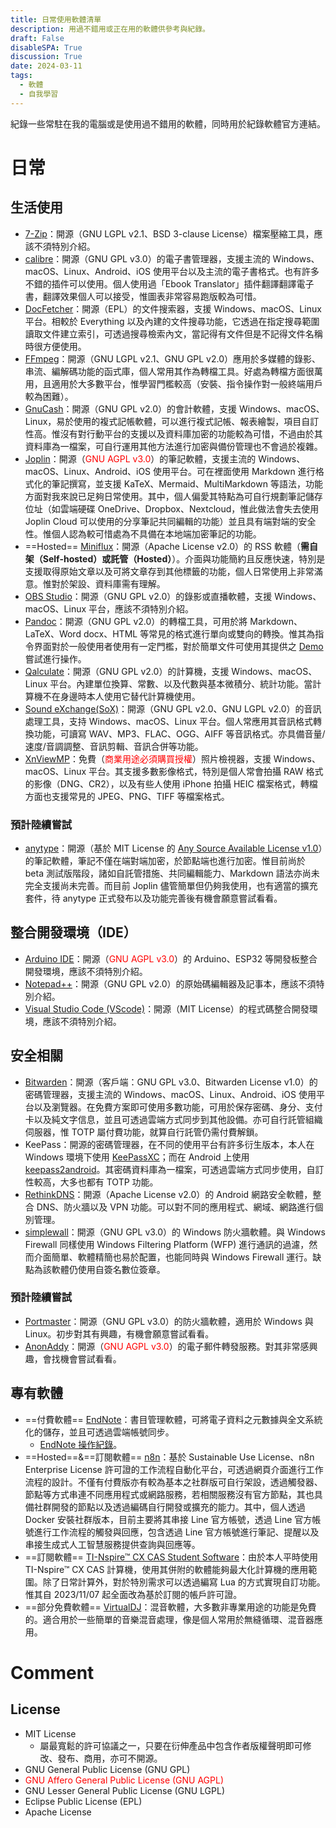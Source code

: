 ```yaml
---
title: 日常使用軟體清單
description: 用過不錯用或正在用的軟體供參考與紀錄。
draft: False
disableSPA: True
discussion: True
date: 2024-03-11
tags:
  - 軟體
  - 自我學習
---
```

紀錄一些常駐在我的電腦或是使用過不錯用的軟體，同時用於紀錄軟體官方連結。

# 日常
## 生活使用
- [7-Zip](https://www.7-zip.org/)：開源（GNU LGPL v2.1、BSD 3-clause License）檔案壓縮工具，應該不須特別介紹。
- [calibre](https://calibre-ebook.com/)：開源（GNU GPL v3.0）的電子書管理器，支援主流的 Windows、macOS、Linux、Android、iOS 使用平台以及主流的電子書格式。也有許多不錯的插件可以使用。個人使用過「Ebook Translator」插件翻譯翻譯電子書，翻譯效果個人可以接受，惟圖表非常容易跑版較為可惜。
- [DocFetcher](https://docfetcher.sourceforge.io)：開源（EPL）的文件搜索器，支援 Windows、macOS、Linux 平台。相較於 Everything 以及內建的文件搜尋功能，它透過在指定搜尋範圍讀取文件建立索引，可透過搜尋檢索內文，當記得有文件但是不記得文件名稱時很方便使用。
- [FFmpeg](https://ffmpeg.org)：開源（GNU LGPL v2.1、GNU GPL v2.0）應用於多媒體的錄影、串流、編解碼功能的函式庫，個人常用其作為轉檔工具。好處為轉檔方面很萬用，且適用於大多數平台，惟學習門檻較高（安裝、指令操作對一般終端用戶較為困難）。
- [GnuCash](https://www.gnucash.org)：開源（GNU GPL v2.0）的會計軟體，支援 Windows、macOS、Linux，易於使用的複式記帳軟體，可以進行複式記帳、報表繪製，項目自訂性高。惟沒有對行動平台的支援以及資料庫加密的功能較為可惜，不過由於其資料庫為一檔案，可自行運用其他方法進行加密與備份管理也不會過於複雜。
- [Joplin](https://joplinapp.org/)：開源（<font color="red">GNU AGPL v3.0</font>）的筆記軟體，支援主流的 Windows、macOS、Linux、Android、iOS 使用平台。可在裡面使用 Markdown 進行格式化的筆記撰寫，並支援 KaTeX、Mermaid、MultiMarkdown 等語法，功能方面對我來說已足夠日常使用。其中，個人偏愛其特點為可自行規劃筆記儲存位址（如雲端硬碟 OneDrive、Dropbox、Nextcloud，惟此做法會失去使用 Joplin Cloud 可以使用的分享筆記共同編輯的功能）並且具有端對端的安全性。惟個人認為較可惜處為不具備在本地端加密筆記的功能。
- ==Hosted== [Miniflux](https://miniflux.app/)：開源（Apache License v2.0）的 RSS 軟體（**需自架（Self-hosted）或託管（Hosted）**）。介面與功能簡約且反應快速，特別是支援取得原始文章以及可將文章存到其他標籤的功能，個人日常使用上非常滿意。惟對於架設、資料庫需有理解。
- [OBS Studio](https://obsproject.com/)：開源（GNU GPL v2.0）的錄影或直播軟體，支援 Windows、macOS、Linux 平台，應該不須特別介紹。
- [Pandoc](https://pandoc.org/index.html)：開源（GNU GPL v2.0）的轉檔工具，可用於將 Markdown、LaTeX、Word docx、HTML 等常見的格式進行單向或雙向的轉換。惟其為指令界面對於一般使用者使用有一定門檻，對於簡單文件可使用其提供之 [Demo](https://pandoc.org/try/) 嘗試進行操作。
- [Qalculate](https://qalculate.github.io/)：開源（GNU GPL v2.0）的計算機，支援 Windows、macOS、Linux 平台。內建單位換算、常數、以及代數與基本微積分、統計功能。當計算機不在身邊時本人使用它替代計算機使用。
- [Sound eXchange(SoX)](https://sourceforge.net/projects/sox/)：開源（GNU GPL v2.0、GNU LGPL v2.0）的音訊處理工具，支持 Windows、macOS、Linux 平台。個人常應用其音訊格式轉換功能，可讀寫 WAV、MP3、FLAC、OGG、AIFF 等音訊格式。亦具備音量/速度/音調調整、音訊剪輯、音訊合併等功能。
- [XnViewMP](https://www.xnview.com/en/xnviewmp/)：免費（<font color="red">商業用途必須購買授權</font>）照片檢視器，支援 Windows、macOS、Linux 平台。其支援多數影像格式，特別是個人常會拍攝 RAW 格式的影像（DNG、CR2），以及有些人使用 iPhone 拍攝 HEIC 檔案格式，轉檔方面也支援常見的 JPEG、PNG、TIFF 等檔案格式。
### 預計陸續嘗試
- [anytype](https://anytype.io/)：開源（基於 MIT License 的 [Any Source Available License v1.0](https://legal.any.coop/docs/asal?id=any-source-available-license)）的筆記軟體，筆記不僅在端對端加密，於節點端也進行加密。惟目前尚於 beta 測試版階段，諸如自託管措施、共同編輯能力、Markdown 語法亦尚未完全支援尚未完善。而目前 Joplin 儘管簡單但仍夠我使用，也有適當的擴充套件，待 anytype 正式發布以及功能完善後有機會願意嘗試看看。

## 整合開發環境（IDE）
- [Arduino IDE](https://www.arduino.cc/en/software)：開源（<font color="red">GNU AGPL v3.0</font>）的 Arduino、ESP32 等開發板整合開發環境，應該不須特別介紹。
- [Notepad++](https://notepad-plus-plus.org/)：開源（GNU GPL v2.0）的原始碼編輯器及記事本，應該不須特別介紹。
- [Visual Studio Code (VScode)](https://code.visualstudio.com/)：開源（MIT License）的程式碼整合開發環境，應該不須特別介紹。

## 安全相關
- [Bitwarden](https://bitwarden.com/)：開源（客戶端：GNU GPL v3.0、Bitwarden License v1.0）的密碼管理器，支援主流的 Windows、macOS、Linux、Android、iOS 使用平台以及瀏覽器。在免費方案即可使用多數功能，可用於保存密碼、身分、支付卡以及純文字信息，並且可透過雲端方式同步到其他設備。亦可自行託管組織伺服器，惟 TOTP 屬付費功能，就算自行託管仍需付費解鎖。
- KeePass：開源的密碼管理器，在不同的使用平台有許多衍生版本，本人在 Windows 環境下使用 [KeePassXC](https://keepassxc.org/)；而在 Android 上使用 [keepass2android](https://play.google.com/store/apps/details?id=keepass2android.keepass2android&hl=zh_TW&gl=US)。其密碼資料庫為一檔案，可透過雲端方式同步使用，自訂性較高，大多也都有 TOTP 功能。
- [RethinkDNS](https://rethinkdns.com/)：開源（Apache License v2.0）的 Android 網路安全軟體，整合 DNS、防火牆以及 VPN 功能。可以對不同的應用程式、網域、網路進行個別管理。
- [simplewall](https://github.com/henrypp/simplewall)：開源（GNU GPL v3.0）的 Windows 防火牆軟體。與 Windows Firewall 同樣使用 Windows Filtering Platform (WFP) 進行通訊的過濾，然而介面簡單、軟體精簡也易於配置，也能同時與 Windows Firewall 運行。缺點為該軟體仍使用自簽名數位簽章。
### 預計陸續嘗試
- [Portmaster](https://safing.io/)：開源（GNU GPL v3.0）的防火牆軟體，適用於 Windows 與 Linux。初步對其有興趣，有機會願意嘗試看看。
- [AnonAddy](https://addy.io/)：開源（<font color="red">GNU AGPL v3.0</font>）的電子郵件轉發服務。對其非常感興趣，會找機會嘗試看看。

## 專有軟體
- ==付費軟體== [EndNote](https://endnote.com)：書目管理軟體，可將電子資料之元數據與全文系統化的儲存，並且可透過雲端帳號同步。
  - [EndNote 操作紀錄](3-EndNote日常操作)。
- ==Hosted==&==訂閱軟體== [n8n](https://n8n.io/)：基於 Sustainable Use License、n8n Enterprise License 許可證的工作流程自動化平台，可透過網頁介面進行工作流程的設計。不僅有付費版亦有較為基本之社群版可自行架設，透過觸發器、節點等方式串連不同應用程式或網路服務，若相關服務沒有官方節點，其也具備社群開發的節點以及透過編碼自行開發或擴充的能力。其中，個人透過 Docker 安裝社群版本，目前主要將其串接 Line 官方帳號，透過 Line 官方帳號進行工作流程的觸發與回應，包含透過 Line 官方帳號進行筆記、提醒以及串接生成式人工智慧服務提供查詢與回應等。
- ==訂閱軟體== [TI-Nspire™ CX CAS Student Software](https://education.ti.com/en/software/details/en/36BE84F974E940C78502AA47492887AB/ti-nspirecxcas_pc_full)：由於本人平時使用 TI-Nspire™ CX CAS 計算機，使用其併附的軟體能夠最大化計算機的應用範圍。除了日常計算外，對於特別需求可以透過編寫 Lua 的方式實現自訂功能。惟其自 2023/11/07 起全面改為基於訂閱的帳戶許可證。
- ==部分免費軟體== [VirtualDJ](https://www.virtualdj.com/)：混音軟體，大多數非專業用途的功能是免費的。適合用於一些簡單的音樂混音處理，像是個人常用於無縫循環、混音器應用。


# Comment
## License
- MIT License
  - 屬最寬鬆的許可協議之一，只要在衍伸產品中包含作者版權聲明即可修改、發布、商用，亦可不開源。
- GNU General Public License (GNU GPL)
- <font color="red">GNU Affero General Public License (GNU AGPL)</font>
- GNU Lesser General Public License (GNU LGPL)
- Eclipse Public License (EPL)
- Apache License